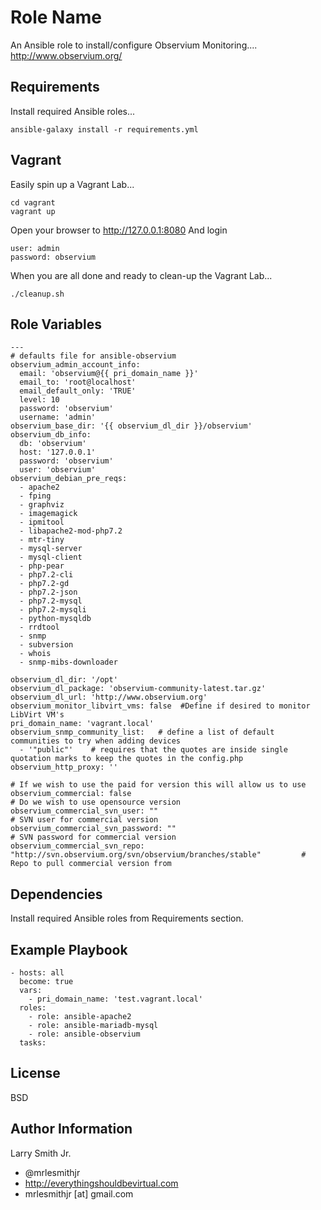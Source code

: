 Role Name
=========

An Ansible role to install/configure Observium Monitoring....
http://www.observium.org/

Requirements
------------

Install required Ansible roles...
````
ansible-galaxy install -r requirements.yml
````

Vagrant
-------
Easily spin up a Vagrant Lab...
````
cd vagrant
vagrant up
````
Open your browser to http://127.0.0.1:8080
And login
````
user: admin
password: observium
````
When you are all done and ready to clean-up the Vagrant Lab...
````
./cleanup.sh
````

Role Variables
--------------

````
---
# defaults file for ansible-observium
observium_admin_account_info:
  email: 'observium@{{ pri_domain_name }}'
  email_to: 'root@localhost'
  email_default_only: 'TRUE'
  level: 10
  password: 'observium'
  username: 'admin'
observium_base_dir: '{{ observium_dl_dir }}/observium'
observium_db_info:
  db: 'observium'
  host: '127.0.0.1'
  password: 'observium'
  user: 'observium'
observium_debian_pre_reqs:
  - apache2
  - fping
  - graphviz
  - imagemagick
  - ipmitool
  - libapache2-mod-php7.2
  - mtr-tiny
  - mysql-server
  - mysql-client
  - php-pear
  - php7.2-cli
  - php7.2-gd
  - php7.2-json
  - php7.2-mysql
  - php7.2-mysqli
  - python-mysqldb
  - rrdtool
  - snmp
  - subversion
  - whois
  - snmp-mibs-downloader

observium_dl_dir: '/opt'
observium_dl_package: 'observium-community-latest.tar.gz'
observium_dl_url: 'http://www.observium.org'
observium_monitor_libvirt_vms: false  #Define if desired to monitor LibVirt VM's
pri_domain_name: 'vagrant.local'
observium_snmp_community_list:   # define a list of default communities to try when adding devices
  - '"public"'    # requires that the quotes are inside single quotation marks to keep the quotes in the config.php
observium_http_proxy: ''

# If we wish to use the paid for version this will allow us to use
observium_commercial: false                                                                     # Do we wish to use opensource version
observium_commercial_svn_user: ""                                                               # SVN user for commercial version
observium_commercial_svn_password: ""                                                           # SVN password for commercial version
observium_commercial_svn_repo: "http://svn.observium.org/svn/observium/branches/stable"         # Repo to pull commercial version from
````

Dependencies
------------

Install required Ansible roles from Requirements section.

Example Playbook
----------------

````
- hosts: all
  become: true
  vars:
    - pri_domain_name: 'test.vagrant.local'
  roles:
    - role: ansible-apache2
    - role: ansible-mariadb-mysql
    - role: ansible-observium
  tasks:
````

License
-------

BSD

Author Information
------------------

Larry Smith Jr.
- @mrlesmithjr
- http://everythingshouldbevirtual.com
- mrlesmithjr [at] gmail.com
